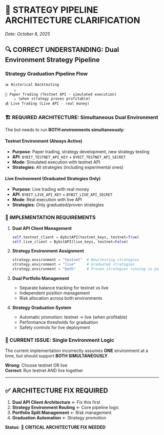 # 🎯 **STRATEGY PIPELINE ARCHITECTURE CLARIFICATION**
*Date: October 8, 2025*

## **🔍 CORRECT UNDERSTANDING**: Dual Environment Strategy Pipeline

### **Strategy Graduation Pipeline Flow**
```
📊 Historical Backtesting 
    ↓
🧪 Paper Trading (Testnet API - simulated execution)
    ↓ (when strategy proves profitable)
💰 Live Trading (Live API - real money)
```

### **🏗️ REQUIRED ARCHITECTURE**: Simultaneous Dual Environment

The bot needs to run **BOTH environments simultaneously**:

#### **Testnet Environment** (Always Active)
- **Purpose**: Paper trading, strategy development, new strategy testing
- **API**: `BYBIT_TESTNET_API_KEY` + `BYBIT_TESTNET_API_SECRET`
- **Mode**: Simulated execution with testnet API
- **Strategies**: All strategies (including experimental ones)

#### **Live Environment** (Graduated Strategies Only)  
- **Purpose**: Live trading with real money
- **API**: `BYBIT_LIVE_API_KEY` + `BYBIT_LIVE_API_SECRET`
- **Mode**: Real execution with live API
- **Strategies**: Only graduated/proven strategies

### **🔧 IMPLEMENTATION REQUIREMENTS**

1. **Dual API Client Management**
   ```python
   self.testnet_client = BybitAPI(testnet_keys, testnet=True)
   self.live_client = BybitAPI(live_keys, testnet=False)
   ```

2. **Strategy Environment Assignment**
   ```python
   strategy.environment = "testnet"  # New/testing strategies
   strategy.environment = "live"     # Graduated strategies  
   strategy.environment = "both"     # Proven strategies running in parallel
   ```

3. **Dual Portfolio Management**
   - Separate balance tracking for testnet vs live
   - Independent position management
   - Risk allocation across both environments

4. **Strategy Graduation System**
   - Automatic promotion: testnet → live (when profitable)
   - Performance thresholds for graduation
   - Safety controls for live deployment

### **🚨 CURRENT ISSUE**: Single Environment Logic
The current implementation incorrectly assumes **ONE** environment at a time, but should support **BOTH SIMULTANEOUSLY**.

**Wrong**: Choose testnet OR live  
**Correct**: Run testnet AND live together

---

## **✅ ARCHITECTURE FIX REQUIRED**

1. **Dual API Client Architecture** ← Fix this first
2. **Strategy Environment Routing** ← Core pipeline logic  
3. **Portfolio Split Management** ← Risk management
4. **Graduation Automation** ← Strategy promotion

**Status**: 🔴 **CRITICAL ARCHITECTURE FIX NEEDED**